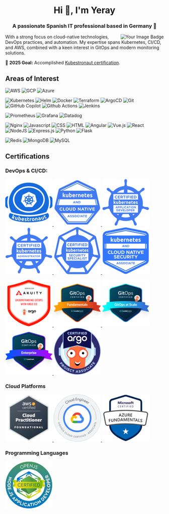 <h1 align="center">Hi 👋, I'm Yeray</h1>
<h3 align="center">A passionate Spanish IT professional based in Germany 🚀</h3>
<p>
<img src="https://raw.githubusercontent.com/ymedlop/ymedlop/master/assets/thm_propic.png" alt="Your Image Badge" align="right" />
</p>

With a strong focus on cloud-native technologies, DevOps practices, and automation. My expertise spans Kubernetes, CI/CD, and AWS, combined with a keen interest in GitOps and modern monitoring solutions.

🌟 **2025 Goal:** Accomplished [Kubestronaut certification](https://www.cncf.io/training/kubestronaut/).

## Areas of Interest
<p>
  <img alt="AWS" height="20px" src="https://img.shields.io/badge/-AWS-232F3E?style=flat-square&logo=amazonaws&logoColor=FF9900" />
  <img alt="GCP" height="20px" src="https://img.shields.io/badge/Google%20Cloud-%234285F4.svg?logo=google-cloud&logoColor=white" />
  <img alt="Azure" height="20px" src="https://custom-icon-badges.demolab.com/badge/Microsoft%20Azure-0089D6?logo=msazure&logoColor=white" />
</p>
<p>
  <img alt="Kubernetes" height="20px" src="https://img.shields.io/badge/-Kubernetes-326ce5?style=flat-square&logo=kubernetes&logoColor=white" />
  <img alt="Helm" height="20px" src="https://img.shields.io/badge/Helm-0F1689?logo=helm&logoColor=fff" />
  <img alt="Docker" height="20px" src="https://img.shields.io/badge/-Docker-46a2f1?style=flat-square&logo=docker&logoColor=white" />
  <img alt="Terraform" height="20px" src="https://img.shields.io/badge/-Terraform-844fba?style=flat-square&logo=terraform&logoColor=white" />
  <img alt="ArgoCD" height="20px" src="https://img.shields.io/badge/-ArgoCD-EF7B4D?style=flat-square&logo=argo&logoColor=white" />
  <img alt="Git" height="20px" src="https://img.shields.io/badge/-Git-F05033?style=flat-square&logo=git&logoColor=white" />
  <img alt="GitHub Copilot" height="20px" src="https://img.shields.io/badge/github_copilot-8957E5?style=for-the-badge&logo=github-copilot&logoColor=white" />
  <img alt="Github Actions" height="20px" src="https://img.shields.io/badge/-Github_Actions-2088FF?style=flat-square&logo=github-actions&logoColor=white" />
  <img alt="Jenkins" height="20px" src="https://img.shields.io/badge/Jenkins-D24939?logo=jenkins&logoColor=white" />
</p>
<p>  
  <img alt="Prometheus" height="20px" src="https://img.shields.io/badge/-Prometheus-E6522C?style=flat-square&logo=prometheus&logoColor=white" />
  <img alt="Grafana" height="20px" src="https://img.shields.io/badge/-Grafana-F46800?style=flat-square&logo=grafana&logoColor=white" />
  <img alt="Datadog" height="20px" src="https://img.shields.io/badge/datadog-%23632CA6.svg?style=for-the-badge&logo=datadog&logoColor=white" />
</p>
<p>
  <img alt="Nginx" height="20px" src="https://img.shields.io/badge/nginx-%23009639.svg?style=for-the-badge&logo=nginx&logoColor=white" />
  <img alt="Javascript" height="20px" src="https://img.shields.io/badge/JavaScript-F7DF1E?logo=javascript&logoColor=00" />
  <img alt="CSS" height="20px" src="https://img.shields.io/badge/CSS-1572B6?logo=css3&logoColor=fff" />
  <img alt="HTML" height="20px" src="https://img.shields.io/badge/HTML-%23E34F26.svg?logo=html5&logoColor=white" />
  <img alt="Angular" height="20px" src="https://img.shields.io/badge/Angular-%23DD0031.svg?logo=angular&logoColor=white" />  
  <img alt="Vue.js" height="20px" src="https://img.shields.io/badge/Vue.js-4FC08D?logo=vuedotjs&logoColor=fff" />  
  <img alt="React" height="20px" src="https://img.shields.io/badge/React-%2320232a.svg?logo=react&logoColor=%2361DAFB" />  
  <img alt="NodeJS" height="20px" src="https://img.shields.io/badge/Node.js-6DA55F?logo=node.js&logoColor=white" />  
  <img alt="Express.js" height="20px" src="https://img.shields.io/badge/Express.js-%23404d59.svg?logo=express&logoColor=%2361DAFB" />
  <img alt="Python" height="20px" src="https://img.shields.io/badge/Python-3776AB?logo=python&logoColor=fff" />
  <img alt="Flask" height="20px" src="https://img.shields.io/badge/Flask-000?logo=flask&logoColor=fff" />
</p>
<p>
  <img alt="Redis" height="20px" src="https://img.shields.io/badge/Redis-%23DD0031.svg?logo=redis&logoColor=white" />
  <img alt="MongoDB" height="20px" src="https://img.shields.io/badge/MongoDB-%234ea94b.svg?logo=mongodb&logoColor=white" />
  <img alt="MySQL" height="20px" src="https://img.shields.io/badge/MySQL-4479A1?logo=mysql&logoColor=fffe" />
</p>
  
## Certifications

### DevOps & CI/CD:
<p>
  <a href="https://www.credly.com/earner/earned/badge/1a117b59-2b05-44b5-b9ca-e501d4944c90" target="_blank">
    <img alt="Kubestronaut" height="150px" width="150px" src="images/kubeastronaut.png"/>
  </a>
  <a href="https://www.credly.com/badges/9c5582b6-8d1b-48e9-a714-480923c64587" target="_blank">
    <img alt="Kubernetes and Cloud Native Associate (KCNA)" height="150px" width="150px" src="images/kcna.png"/>
  </a>
  <a href="https://www.credly.com/badges/df985808-e2bc-4201-a070-6df6a8247bf5" target="_blank">
    <img alt="Certified Kubernetes Application Developer (CKAD)" height="150px" width="150px" src="images/ckad.png"/>
  </a>
  <a href="https://www.credly.com/badges/acb3890a-57e9-40af-9baa-ddfe37ffc926" target="_blank">
    <img alt="Certified Kubernetes Administrator (CKA)" height="150px" width="150px" src="images/cka.png"/>
  </a>
  <a href="https://www.credly.com/badges/6c6debb7-38ac-450b-aed6-659b1c115a6c" target="_blank">
    <img alt="Certified Kubernetes Security Specialist (CKS)" height="150px" width="150px" src="images/cks.png"/>
  </a>
  <a href="https://www.credly.com/badges/bb9027b3-744f-431b-9e4c-6616bfcb31f5" target="_blank">
    <img alt="Kubernetes and Cloud Native Security Associate (KCSA)" height="150px" width="150px" src="images/kcsa.png"/>
  </a>
</p>

<p>
  <a href="https://www.credential.net/8a909b35-a8f1-47f2-83a7-5064c283caa2#acc.mHL9xJqz" target="_blank">
    <img alt="Introduction to Continuous Delivery and GitOps using Argo CD" height="150px" width="150px" src="images/akuity-gitops-understanding.png"/>
  </a>
  <a href="https://www.credly.com/badges/dceb9ba3-8602-4758-a0ec-3c42429cb32f" target="_blank">
    <img alt="GitOps Fundamentals" height="150px" width="150px" src="images/gitops_fundamentals.png"/>
  </a>
  <a href="https://www.credly.com/badges/dc1e8240-3ca7-4d06-b93c-07f95f2e0d26" target="_blank">
    <img alt="GitOps at Scale" height="150px" width="150px" src="images/gitops_at_scale.png"/>
  </a>
  <a href="https://www.credly.com/badges/fd509eba-bca6-4608-b71e-19a5f087dd31" target="_blank">
    <img alt="GitOps Enterprise" height="150px" width="150px" src="images/gitops_enterprise.png"/>
  </a>
  <a href="https://www.credly.com/badges/33deca2f-b76b-4724-bf86-2bc2cd77966f" target="_blank">
    <img alt="Certified Argo Project Associate (CAPA)" height="150px" width="150px" src="images/certified_argo_project_associate.png"/>
  </a>
</p>

### Cloud Platforms
<p>
  <a href="https://www.credly.com/badges/1c4a6626-31c8-4082-bf0c-4026f0a64f21" target="_blank">
    <img alt="AWS Certified Cloud Practitioner" height="150px" width="150px" src="images/aws-cp.png"/>
  </a>
  <a href="https://www.credly.com/badges/4ff2644b-ae07-44ec-872c-bdbf9b06c505" target="_blank">
    <img alt="GCP Associate Cloud Engineer" height="150px" width="150px" src="images/gcp-associate.png"/>
  </a>
  <a href="https://www.credly.com/badges/821594a0-375e-4309-bc10-c09f999a4a83" target="_blank">
    <img alt="Microsoft Certified: Azure Fundamentals" height="150px" width="150px" src="images/azure-fundamentals.png"/>
  </a>
</p>

### Programming Languages
<p>
  <a href="https://www.credly.com/badges/aff34c3c-ca64-48a9-bc07-18d4cbd221d4" target="_blank">
    <img alt="JSNAD: OpenJS Node.js Application Developer" height="150px" width="150px" src="images/jsnad.png"/>
  </a>
</p>
